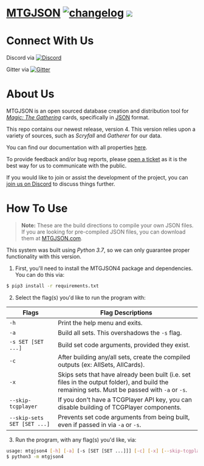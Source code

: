 # [**MTGJSON**](https://mtgjson.com/) [![changelog](https://img.shields.io/badge/dynamic/json.svg?label=version&url=https%3A%2F%2Fmtgjson.com%2Fjson%2Fversion.json&query=%24.version&colorB=blue)](https://mtgjson.com/changelog.html) ![](https://img.shields.io/badge/dynamic/json.svg?label=released&url=https%3A%2F%2Fmtgjson.com%2Fjson%2Fversion.json&query=%24.date&colorB=blue)

# Connect With Us
Discord via [![Discord](https://img.shields.io/discord/224178957103136779.svg)](https://discord.gg/74GUQDE)

Gitter via [![Gitter](https://img.shields.io/gitter/room/nwjs/nw.js.svg)](https://gitter.im/mtgjson/mtgjson4)

# About Us

MTGJSON is an open sourced database creation and distribution tool for [*Magic: The Gathering*](https://magic.wizards.com/) cards, specifically in [JSON](https://json.org/) format.

This repo contains our newest release, version 4. This version relies upon a variety of sources, such as *Scryfall* and *Gatherer* for our data.

You can find our documentation with all properties [here](https://mtgjson.com/docs.html).

To provide feedback and/or bug reports, please [open a ticket](https://github.com/mtgjson/mtgjson4/issues/new/choose) as it is the best way for us to communicate with the public.

If you would like to join or assist the development of the project, you can [join us on Discord](https://discord.gg/Hgyg7GJ) to discuss things further.

# How To Use

>**Note:** These are the build directions to compile your own JSON files.<br>
>If you are looking for pre-compiled JSON files, you can download them at [MTGJSON.com](https://mtgjson.com/).

This system was built using *Python 3.7*, so we can only guarantee proper functionality with this version.


1. First, you'll need to install the MTGJSON4 package and dependencies. You can do this via:

```sh
$ pip3 install -r requirements.txt
```

2. Select the flag(s) you'd like to run the program with:

| Flags                       	| Flag Descriptions                                                                                                                              	|
|-----------------------------	|------------------------------------------------------------------------------------------------------------------------------------------------	|
| `-h`                        	| Print the help menu and exits.                                                                                                                 	|
| `-a`                        	| Build all sets. This overshadows the `-s` flag.                                                                                                	|
| `-s SET [SET ...]`          	| Build set code arguments, provided they exist.                                                                                                 	|
| `-c`                        	| After building any/all sets, create the compiled outputs (ex: AllSets, AllCards).                                                              	|
| `-x`                        	| Skips sets that have already been built (i.e. set files in the output folder), and build the remaining sets. Must be passed with `-a` or `-s`. 	|
| `--skip-tcgplayer`          	| If you don't have a TCGPlayer API key, you can disable building of TCGPlayer components.                                                       	|
| `--skip-sets SET [SET ...]` 	| Prevents set code arguments from being built, even if passed in via `-a` or `-s`.                                                              	|

3. Run the program, with any flag(s) you'd like, via:
```sh
usage: mtgjson4 [-h] [-a] [-s [SET [SET ...]]] [-c] [-x] [--skip-tcgplayer] [--skip-sets [SET [SET ...]]]
$ python3 -m mtgjson4
```
